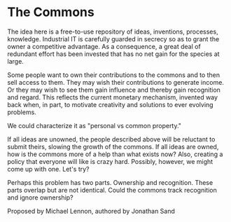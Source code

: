 # The Commons
The idea here is a free-to-use repository of ideas, inventions, processes, knowledge. Industrial IT is carefully guarded in secrecy so as to grant the owner a competitive advantage. As a consequence, a great deal of redundant effort has been invested that has no net gain for the species at large.

Some people want to own their contributions to the commons and to then sell access to them. They may wish their contributions to generate income. Or they may wish to see them gain influence and thereby gain recognition and regard. This reflects the current monetary mechanism, invented way back when, in part, to motivate creativity and solutions to ever evolving problems.

We could characterize it as "personal vs common property." 

If all ideas are unowned, the people described above will be reluctant to submit theirs, slowing the growth of the commons. If all ideas are owned, how is the commons more of a help than what exists now? Also, creating a policy that everyone will like is crazy hard. Possibly, however, we might come up with one. Let's try?

Perhaps this problem has two parts. Ownership and recognition. These parts overlap but are not identical. Could the commons track recognition and ignore ownership?

Proposed by Michael Lennon, authored by Jonathan Sand